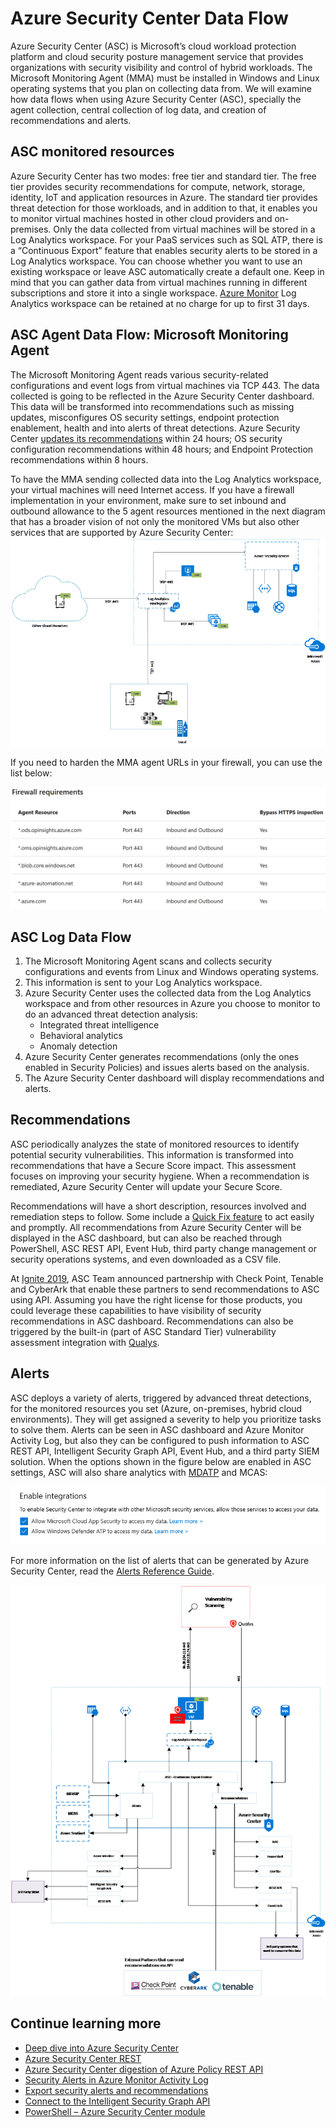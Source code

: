 # Azure Security Center Data Flow

Azure Security Center (ASC) is Microsoft’s cloud workload protection platform and cloud security posture management service that provides organizations with security visibility and control of hybrid workloads. The Microsoft Monitoring Agent (MMA) must be installed in Windows and Linux operating systems that you plan on collecting data from. 
We will examine how data flows when using Azure Security Center (ASC), specially the agent collection, central collection of log data, and creation of recommendations and alerts.

## ASC monitored resources

Azure Security Center has two modes: free tier and standard tier. The free tier provides security recommendations for compute, network, storage, identity, IoT and application resources in Azure. The standard tier provides threat detection for those workloads, and in addition to that, it enables you to monitor virtual machines hosted in other cloud providers and on-premises. 
Only the data collected from virtual machines will be stored in a Log Analytics workspace. For your PaaS services such as SQL ATP, there is a “Continuous Export” feature that enables security alerts to be stored in a Log Analytics workspace. You can choose whether you want to use an existing workspace or leave ASC automatically create a default one. Keep in mind that you can gather data from virtual machines running in different subscriptions and store it into a single workspace. [Azure Monitor](https://azure.microsoft.com/en-us/pricing/details/monitor/) Log Analytics workspace can be retained at no charge for up to first 31 days.

## ASC Agent Data Flow: Microsoft Monitoring Agent

The Microsoft Monitoring Agent reads various security-related configurations and event logs from virtual machines via TCP 443. The data collected is going to be reflected in the Azure Security Center dashboard. This data will be transformed into recommendations such as missing updates, misconfigures OS security settings, endpoint protection enablement, health and into alerts of threat detections. Azure Security Center [updates its recommendations](https://docs.microsoft.com/en-us/azure/security-center/security-center-using-recommendations) within 24 hours; OS security configuration recommendations within 48 hours; and Endpoint Protection recommendations within 8 hours.

To have the MMA sending collected data into the Log Analytics workspace, your virtual machines will need Internet access. If you have a firewall implementation in your environment, make sure to set inbound and outbound allowance to the 5 agent resources mentioned in the next diagram that has a broader vision of not only the monitored VMs but also other services that are supported by Azure Security Center: 
![VMs Connection to ASC image](./docs/vms-connection-to-ASC-image.png)

If you need to harden the MMA agent URLs in your firewall, you can use the list below: 

![Firewall Requirements image](./docs/firewall-requirements-image.png)

## ASC Log Data Flow

1. The Microsoft Monitoring Agent scans and collects security configurations and events from Linux and Windows operating systems. 
2. This information is sent to your Log Analytics workspace.
3. Azure Security Center uses the collected data from the Log Analytics workspace and from other resources in Azure you choose to monitor to do an advanced threat detection analysis:
    * Integrated threat intelligence
    * Behavioral analytics
    * Anomaly detection
4. Azure Security Center generates recommendations (only the ones enabled in Security Policies) and issues alerts based on the analysis.
5. The Azure Security Center dashboard will display recommendations and alerts. 

## Recommendations

ASC periodically analyzes the state of monitored resources to identify potential security vulnerabilities. This information is transformed into recommendations that have a Secure Score impact. This assessment focuses on improving your security hygiene. When a recommendation is remediated, Azure Security Center will update your Secure Score.

Recommendations will have a short description, resources involved and remediation steps to follow. Some include a [Quick Fix feature](https://docs.microsoft.com/en-us/azure/security-center/security-center-remediate-recommendations#quick-fix-remediation) to act easily and promptly. All recommendations from Azure Security Center will be displayed in the ASC dashboard, but can also be reached through PowerShell, ASC REST API, Event Hub, third party change management or security operations systems, and even downloaded as a CSV file. 

At [Ignite 2019](https://techcommunity.microsoft.com/t5/azure-security-center/ignite-2019-releases-for-azure-security-center-and-azure/ba-p/975570), ASC Team announced partnership with Check Point, Tenable and CyberArk that enable these partners to send recommendations to ASC using API. Assuming you have the right license for those products, you could leverage these capabilities to have visibility of security recommendations in ASC dashboard. Recommendations can also be triggered by the built-in (part of ASC Standard Tier) vulnerability assessment integration with [Qualys](https://docs.microsoft.com/en-us/azure/security-center/built-in-vulnerability-assessment#overview-of-the-integrated-vulnerability-scanner).

## Alerts

ASC deploys a variety of alerts, triggered by advanced threat detections, for the monitored resources you set (Azure, on-premises, hybrid cloud environments). They will get assigned a severity to help you prioritize tasks to solve them. Alerts can be seen in ASC dashboard and Azure Monitor Activity Log, but also they can be configured to push information to ASC REST API, Intelligent Security Graph API, Event Hub, and a third party SIEM solution. When the options shown in the figure below are enabled in ASC settings, ASC will also share analytics with [MDATP](https://docs.microsoft.com/en-us/azure/security-center/security-center-wdatp) and MCAS:

![Enable Integrations image](./docs/enable-integrations-image.png)

For more information on the list of alerts that can be generated by Azure Security Center, read the [Alerts Reference Guide](https://docs.microsoft.com/en-us/azure/security-center/alerts-reference).

![ASC Data Flow image](./docs/ASC-data-flow-image.png)

## Continue learning more

* [Deep dive into Azure Security Center](https://docs.microsoft.com/en-us/azure/security-center/security-center-intro)
* [Azure Security Center REST](https://docs.microsoft.com/en-us/rest/api/securitycenter/)
* [Azure Security Center digestion of Azure Policy REST API](https://docs.microsoft.com/en-us/azure/security-center/configure-security-policy-azure-policy)
* [Security Alerts in Azure Monitor Activity Log](https://docs.microsoft.com/en-us/azure/security-center/security-center-alerts-overview)
* [Export security alerts and recommendations](https://docs.microsoft.com/en-us/azure/security-center/continuous-export)
* [Connect to the Intelligent Security Graph API](https://www.microsoft.com/security/blog/2018/04/17/connect-to-the-intelligent-security-graph-using-a-new-api/)
* [PowerShell – Azure Security Center module](https://www.powershellgallery.com/packages/AzureRM.Security/0.2.0-preview)



